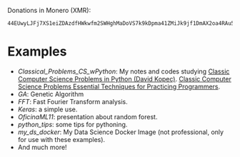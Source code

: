 
Donations in Monero (XMR):
```console
44EUwyLJFj7XS1eiZDAzdfHWkwfm2SWHghMaDoVS7k9kDpma41ZMiJk9jf1DmAX2oa4RAu5ShRMdxMosFc7Pdvn6UM83EhM
```

# Examples

- *Classical_Problems_CS_wPython*: My notes and codes studying [Classic Computer Science Problems in Python (David Kopec)](https://www.manning.com/books/classic-computer-science-problems-in-python). [Classic Computer Science Problems
Essential Techniques for Practicing Programmers](https://classicproblems.com/).
- *GA*: Genetic Algorithm
- *FFT*: Fast Fourier Transform analysis.
- *Keras*: a simple use.
- *OficinaML11*: presentation about random forest.
- *python_tips*: some tips for pythoning.
- *my_ds_docker*: My Data Science Docker Image (not professional, only for use with these examples).
- And much more!
